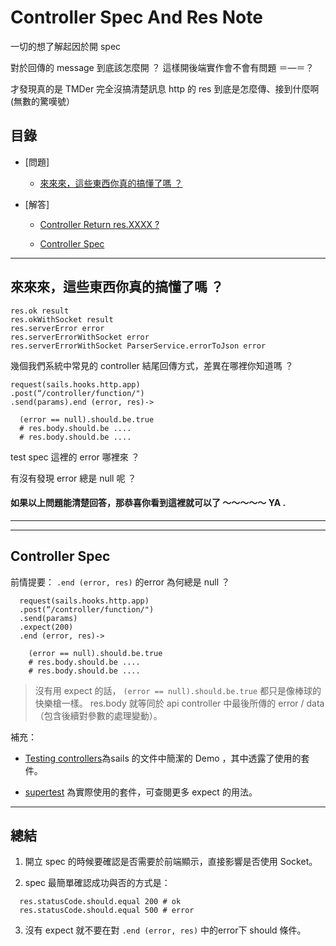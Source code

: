# Controller Spec And Res Note

一切的想了解起因於開 spec

對於回傳的 message 到底該怎麼開 ？  這樣開後端實作會不會有問題 ＝—＝？

才發現真的是 TMDer 完全沒搞清楚訊息 http 的 res 到底是怎麼傳、接到什麼啊 (無數的驚嘆號）

## 目錄

- [問題]

  - [來來來，這些東西你真的搞懂了嗎 ？](https://github.com/TMDer/warehouse/blob/controllerSpec/codeRules/controllerSpecResNote.md#%E4%BE%86%E4%BE%86%E4%BE%86%E9%80%99%E4%BA%9B%E6%9D%B1%E8%A5%BF%E4%BD%A0%E7%9C%9F%E7%9A%84%E6%90%9E%E6%87%82%E4%BA%86%E5%97%8E-)

- [解答]

  - [Controller Return res.XXXX ?](https://github.com/TMDer/warehouse/blob/controllerSpec/codeRules/controllerSpecResNote.md#controller-return-resxxxx-)

  - [Controller Spec](https://github.com/TMDer/warehouse/blob/controllerSpec/codeRules/controllerSpecResNote.md#controller-spec)

***

## 來來來，這些東西你真的搞懂了嗎 ？

```
res.ok result
res.okWithSocket result
res.serverError error
res.serverErrorWithSocket error
res.serverErrorWithSocket ParserService.errorToJson error
```

幾個我們系統中常見的 controller 結尾回傳方式，差異在哪裡你知道嗎 ？


```
request(sails.hooks.http.app)
.post(“/controller/function/")
.send(params).end (error, res)->

  (error == null).should.be.true
  # res.body.should.be ....
  # res.body.should.be ....
```

test spec 這裡的 error 哪裡來 ？

有沒有發現 error 總是 null 呢 ？


#### 如果以上問題能清楚回答，那恭喜你看到這裡就可以了 ～～～～～  YA .

***



***

## Controller Spec

前情提要： `.end (error, res)` 的error 為何總是 null ？

```
  request(sails.hooks.http.app)
  .post(“/controller/function/")
  .send(params)
  .expect(200)
  .end (error, res)->

    (error == null).should.be.true
    # res.body.should.be ....
    # res.body.should.be ....
```
> 沒有用 expect 的話， `(error == null).should.be.true` 都只是像棒球的快樂槍一樣。
> res.body 就等同於 api controller 中最後所傳的 error / data （包含後續對參數的處理變動）。

補充：

- [Testing controllers](http://sailsjs.org/#/documentation/concepts/Testing?q=testing-controllers)為sails 的文件中簡潔的 Demo ，其中透露了使用的套件。

- [supertest](https://github.com/tj/supertest) 為實際使用的套件，可查閱更多 expect 的用法。

***

## 總結

1. 開立 spec 的時候要確認是否需要於前端顯示，直接影響是否使用 Socket。

2. spec 最簡單確認成功與否的方式是：

```
  res.statusCode.should.equal 200 # ok
  res.statusCode.should.equal 500 # error
```
3. 沒有 expect 就不要在對 `.end (error, res)` 中的error下 should 條件。
